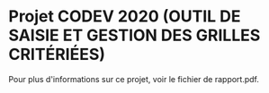 # Projet CODEV 2020 (OUTIL DE SAISIE ET GESTION DES GRILLES CRITÉRIÉES)

Pour plus d'informations sur ce projet, voir le fichier de rapport.pdf. 
